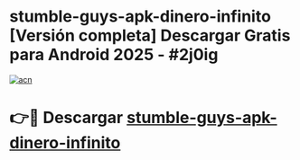 # stumble-guys-apk-dinero-infinito  [Versión completa] Descargar Gratis para Android 2025 - #2j0ig

[![acn](https://github.com/user-attachments/assets/0f9c940e-d8b0-45ae-aac7-cd30a18b3e1c)](https://apps.freeplayer.one?title=stumble-guys-apk-dinero-infinito&ref=9F)

# 👉🔴 Descargar [stumble-guys-apk-dinero-infinito](https://apps.freeplayer.one?title=stumble-guys-apk-dinero-infinito&ref=9F)